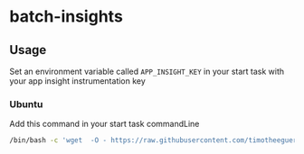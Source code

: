# batch-insights

## Usage
Set an environment variable called `APP_INSIGHT_KEY` in your start task with your app insight instrumentation key

### Ubuntu
Add this command in your start task commandLine
```bash
/bin/bash -c 'wget  -O - https://raw.githubusercontent.com/timotheeguerin/batch-insights/master/ubuntu.sh | bash'
```